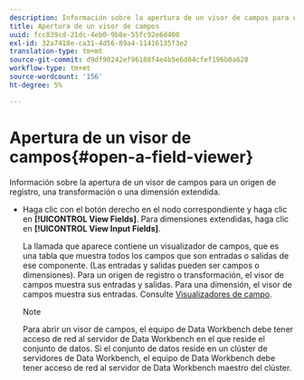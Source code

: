 ```yaml
---
description: Información sobre la apertura de un visor de campos para un origen de registro, una transformación o una dimensión extendida.
title: Apertura de un visor de campos
uuid: fcc839cd-21dc-4eb0-9b8e-55fc92e6d400
exl-id: 32a7418e-ca31-4d56-89a4-11416135f3e2
translation-type: tm+mt
source-git-commit: d9df90242ef96188f4e4b5e6d04cfef196b0a628
workflow-type: tm+mt
source-wordcount: '156'
ht-degree: 5%

---
```


# Apertura de un visor de campos{#open-a-field-viewer}

Información sobre la apertura de un visor de campos para un origen de registro, una transformación o una dimensión extendida.

* Haga clic con el botón derecho en el nodo correspondiente y haga clic en **[!UICONTROL View Fields]**. Para dimensiones extendidas, haga clic en **[!UICONTROL View Input Fields]**.

   La llamada que aparece contiene un visualizador de campos, que es una tabla que muestra todos los campos que son entradas o salidas de ese componente. (Las entradas y salidas pueden ser campos o dimensiones). Para un origen de registro o transformación, el visor de campos muestra sus entradas y salidas. Para una dimensión, el visor de campos muestra sus entradas. Consulte [Visualizadores de campo](../../../../../home/c-get-started/c-admin-intrf/c-dataset-mgrs/c-fld-vwrs/c-fld-vwrs.md#concept-194cb94501564145ae059e53c0e4bec3).

   >[!NOTE]
   >
   >Para abrir un visor de campos, el equipo de Data Workbench debe tener acceso de red al servidor de Data Workbench en el que reside el conjunto de datos. Si el conjunto de datos reside en un clúster de servidores de Data Workbench, el equipo de Data Workbench debe tener acceso de red al servidor de Data Workbench maestro del clúster.

